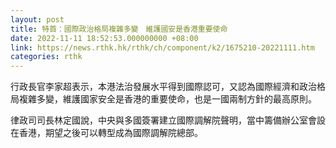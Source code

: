 ```yaml
---
layout: post
title: 特首：國際政治格局複雜多變　維護國安是香港重要使命
date: 2022-11-11 18:52:53.000000000 +08:00
link: https://news.rthk.hk/rthk/ch/component/k2/1675210-20221111.htm
categories: rthk
---
```


行政長官李家超表示，本港法治發展水平得到國際認可，又認為國際經濟和政治格局複雜多變，維護國家安全是香港的重要使命，也是一國兩制方針的最高原則。

律政司司長林定國說，中央與多國簽署建立國際調解院聲明，當中籌備辦公室會設在香港，期望之後可以轉型成為國際調解院總部。
